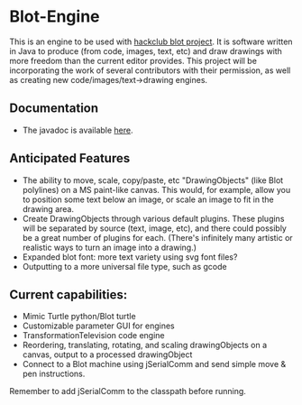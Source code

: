 # Blot-Engine 

This is an engine to be used with [hackclub blot project](https://github.com/hackclub/blot). It is software written in Java to produce (from code, images, text, etc) and draw drawings with more freedom than the current editor provides. This project will be incorporating the work of several contributors with their permission, as well as creating new code/images/text->drawing engines.

## Documentation
 - The javadoc is available [here](https://erickugel.github.io/Blot-Engine/).

## Anticipated Features
 - The ability to move, scale, copy/paste, etc "DrawingObjects" (like Blot polylines) on a MS paint-like canvas. This would, for example, allow you to position some text below an image, or scale an image to fit in the drawing area.
 - Create DrawingObjects through various default plugins. These plugins will be separated by source (text, image, etc), and there could possibly be a great number of plugins for each. (There's infinitely many artistic or realistic ways to turn an image into a drawing.)
 - Expanded blot font: more text variety using svg font files?
 - Outputting to a more universal file type, such as gcode

## Current capabilities:
 - Mimic Turtle python/Blot turtle
 - Customizable parameter GUI for engines
 - TransformationTelevision code engine
 - Reordering, translating, rotating, and scaling drawingObjects on a canvas, output to a processed drawingObject
 - Connect to a Blot machine using jSerialComm and send simple move & pen instructions.

Remember to add jSerialComm to the classpath before running.

